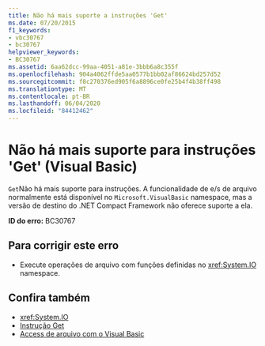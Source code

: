 ```yaml
---
title: Não há mais suporte a instruções 'Get'
ms.date: 07/20/2015
f1_keywords:
- vbc30767
- bc30767
helpviewer_keywords:
- BC30767
ms.assetid: 6aa62dcc-99aa-4051-a81e-3bbb6a8c355f
ms.openlocfilehash: 904a4062ffde5aa0577b1bb02af86624bd257d52
ms.sourcegitcommit: f8c270376ed905f6a8896ce0fe25b4f4b38ff498
ms.translationtype: MT
ms.contentlocale: pt-BR
ms.lasthandoff: 06/04/2020
ms.locfileid: "84412462"
---
```

# <a name="get-statements-are-no-longer-supported-visual-basic"></a>Não há mais suporte para instruções 'Get' (Visual Basic)
`Get`Não há mais suporte para instruções. A funcionalidade de e/s de arquivo normalmente está disponível no `Microsoft.VisualBasic` namespace, mas a versão de destino do .NET Compact Framework não oferece suporte a ela.  
  
 **ID do erro:** BC30767  
  
## <a name="to-correct-this-error"></a>Para corrigir este erro  
  
- Execute operações de arquivo com funções definidas no <xref:System.IO> namespace.  
  
## <a name="see-also"></a>Confira também

- <xref:System.IO>
- [Instrução Get](../language-reference/statements/get-statement.md)
- [Access de arquivo com o Visual Basic](../developing-apps/programming/drives-directories-files/file-access.md)
